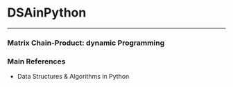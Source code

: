 # DSAinPython
---------------------------------------------
### Matrix Chain-Product: dynamic Programming







### Main References
- Data Structures $\&$ Algorithms in Python
